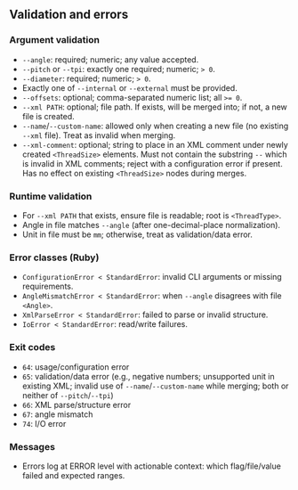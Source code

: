 ## Validation and errors

### Argument validation

- `--angle`: required; numeric; any value accepted.
- `--pitch` or `--tpi`: exactly one required; numeric; `> 0`.
- `--diameter`: required; numeric; `> 0`.
- Exactly one of `--internal` or `--external` must be provided.
- `--offsets`: optional; comma-separated numeric list; all `>= 0`.
- `--xml PATH`: optional; file path. If exists, will be merged into; if not, a new file is created.
- `--name`/`--custom-name`: allowed only when creating a new file (no existing `--xml` file). Treat as invalid when merging.
- `--xml-comment`: optional; string to place in an XML comment under newly created `<ThreadSize>` elements. Must not contain the substring `--` which is invalid in XML comments; reject with a configuration error if present. Has no effect on existing `<ThreadSize>` nodes during merges.

### Runtime validation

- For `--xml PATH` that exists, ensure file is readable; root is `<ThreadType>`.
- Angle in file matches `--angle` (after one-decimal-place normalization).
- Unit in file must be `mm`; otherwise, treat as validation/data error.

### Error classes (Ruby)

- `ConfigurationError < StandardError`: invalid CLI arguments or missing requirements.
- `AngleMismatchError < StandardError`: when `--angle` disagrees with file `<Angle>`.
- `XmlParseError < StandardError`: failed to parse or invalid structure.
- `IoError < StandardError`: read/write failures.

### Exit codes

- `64`: usage/configuration error
- `65`: validation/data error (e.g., negative numbers; unsupported unit in existing XML; invalid use of `--name`/`--custom-name` while merging; both or neither of `--pitch`/`--tpi`)
- `66`: XML parse/structure error
- `67`: angle mismatch
- `74`: I/O error

### Messages

- Errors log at ERROR level with actionable context: which flag/file/value failed and expected ranges.



